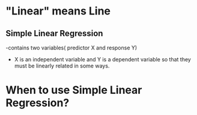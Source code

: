 # "Linear" means Line
## Simple Linear Regression
 -contains two variables( predictor X and response Y) 
 - X is an independent variable and Y is a dependent variable so that they must be linearly related in some ways.<br>

# When to use Simple Linear Regression?<br>





